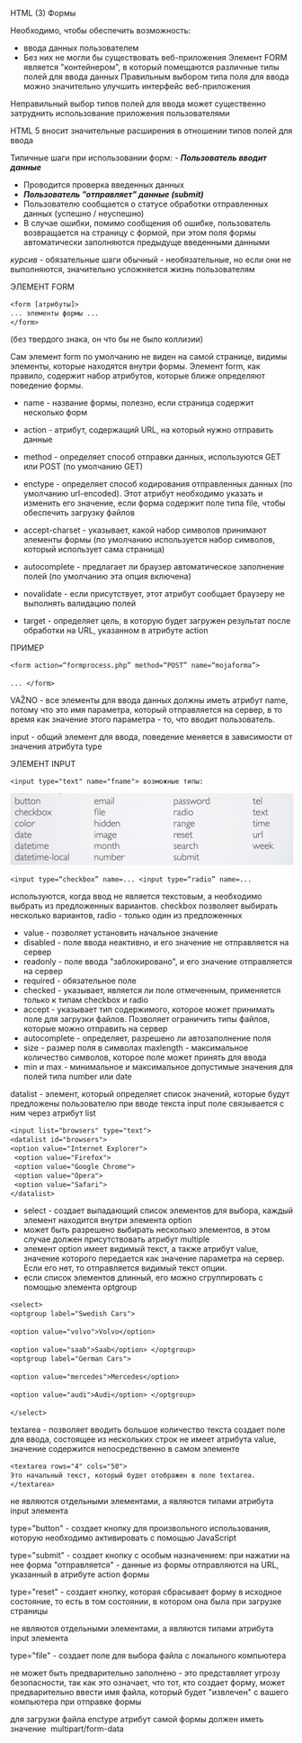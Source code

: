 HTML (3)
Формы

Необходимо, чтобы обеспечить возможность:
- ввода данных пользователем
- Без них не могли бы существовать веб-приложения
Элемент FORM является "контейнером", в который помещаются различные типы полей для ввода данных
Правильным выбором типа поля для ввода можно
значительно улучшить интерфейс веб-приложения

Неправильный выбор типов полей для ввода может существенно затруднить использование приложения пользователями

HTML 5 вносит значительные расширения в отношении типов полей для ввода

Типичные шаги при использовании форм:
*- **Пользователь вводит данные***
- Проводится проверка введенных данных
- ***Пользователь "отправляет" данные (submit)***
- Пользователю сообщается о статусе обработки отправленных данных (успешно /
неуспешно)
- В случае ошибки, помимо сообщения об ошибке, пользователь возвращается на страницу с формой, при этом поля формы автоматически заполняются предыдуще введенными данными

*курсив* - обязательные шаги
обычный - необязательные, но если они не выполняются, значительно усложняется жизнь пользователям

ЭЛЕМЕНТ FORM
```
<form [атрибуты]>
... элементы формы ...
</form>
```

(без твердого знака, он что бы не было коллизии)

Сам элемент form по умолчанию не виден на самой странице, видимы элементы, которые находятся внутри формы.
Элемент form, как правило, содержит набор атрибутов, которые ближе определяют поведение формы.

- name - название формы, полезно, если страница содержит несколько форм

- action - атрибут, содержащий URL, на который нужно отправить данные

- method - определяет способ отправки данных, используются GET или POST (по умолчанию GET)

- enctype - определяет способ кодирования отправленных данных (по умолчанию url-encoded). Этот атрибут необходимо указать и изменить его значение, если форма содержит поле типа file, чтобы обеспечить загрузку файлов

- accept-charset - указывает, какой набор символов принимают элементы формы (по умолчанию используется набор символов, который использует сама страница)

- autocomplete - предлагает ли браузер автоматическое заполнение полей (по умолчанию эта опция включена)

- novalidate - если присутствует, этот атрибут сообщает браузеру не выполнять валидацию полей

- target - определяет цель, в которую будет загружен результат после обработки на URL, указанном в атрибуте action

ПРИМЕР

```
<form action=“formprocess.php” method=“POST” name=“mojaforma”>

... </form>
```



VAŽNO - все элементы для ввода данных должны иметь атрибут name, потому что это имя параметра, который отправляется на сервер, в то время как значение этого параметра - то, что вводит пользователь.

input - общий элемент для ввода, поведение меняется в зависимости от значения атрибута type

ЭЛЕМЕНТ INPUT
```
<input type="text" name="fname"> возможные типы:
```


![](Semester2/WD/rus/lectures/imgs/lecture3/1.png)

```
<input type=“checkbox” name=... <input type=“radio” name=...
```

используются, когда ввод не является текстовым, а необходимо выбрать из предложенных вариантов. checkbox позволяет выбирать несколько вариантов, radio - только один из предложенных

- value - позволяет установить начальное значение
- disabled - поле ввода неактивно, и его значение не отправляется на сервер
- readonly - поле ввода "заблокировано", и его значение отправляется на сервер
- required - обязательное поле
- checked - указывает, является ли поле отмеченным, применяется только к типам checkbox и radio
- accept - указывает тип содержимого, которое может принимать поле для загрузки файлов. Позволяет ограничить типы файлов, которые можно отправить на сервер
- autocomplete - определяет, разрешено ли автозаполнение поля
- size - размер поля в символах
maxlength - максимальное количество символов, которое поле может принять для ввода
- min и max - минимальное и максимальное допустимые значения для полей типа number или date

datalist - элемент, который определяет список значений, которые будут предложены пользователю при вводе текста
input поле связывается с ним через атрибут list 
```
<input list="browsers" type="text">
<datalist id="browsers"> 
<option value="Internet Explorer">
 <option value="Firefox">
 <option value="Google Chrome"> 
 <option value="Opera"> 
 <option value="Safari"> 
</datalist>
```
<datalist id="browsers">
<option value="Internet Explorer"> <option value="Firefox">
<option value="Google Chrome"> <option value="Opera">
<option value="Safari">
</datalist>


- select - создает выпадающий список элементов для выбора, каждый элемент находится внутри элемента option
- может быть разрешено выбирать несколько элементов, в этом случае должен присутствовать атрибут multiple
- элемент option имеет видимый текст, а также атрибут value, значение которого передается как значение параметра на сервер. Если его нет, то отправляется видимый текст опции.
- если список элементов длинный, его можно сгруппировать с помощью элемента optgroup

```
<select>  
<optgroup label="Swedish Cars">

<option value="volvo">Volvo</option>

<option value="saab">Saab</option> </optgroup>  
<optgroup label="German Cars">

<option value="mercedes">Mercedes</option>

<option value="audi">Audi</option> </optgroup>

</select>
```

textarea - позволяет вводить большое количество текста
создает поле для ввода, состоящее из нескольких строк
не имеет атрибута value, значение содержится непосредственно в самом элементе
```
<textarea rows="4" cols="50">
Это начальный текст, который будет отображен в поле textarea. </textarea>
```

не являются отдельными элементами, а являются типами атрибута input элемента

type="button" - создает кнопку для произвольного использования, которую необходимо активировать с помощью JavaScript

type="submit" - создает кнопку с особым назначением: при нажатии на нее форма "отправляется" - данные из формы отправляются на URL, указанный в атрибуте action формы

type="reset" - создает кнопку, которая сбрасывает форму в исходное состояние, то есть в том состоянии, в котором она была при загрузке страницы

не являются отдельными элементами, а являются типами атрибута input элемента

type="file" - создает поле для выбора файла с локального компьютера

не может быть предварительно заполнено - это представляет угрозу безопасности, так как это означает, что тот, кто создает форму, может предварительно ввести имя файла, который будет "извлечен" с вашего компьютера при отправке формы

для загрузки файла enctype атрибут самой формы должен иметь значение  multipart/form-data
